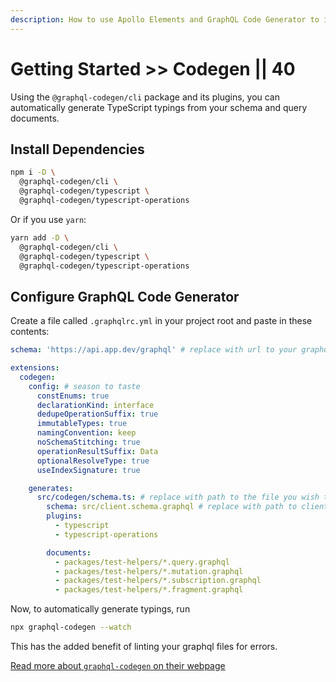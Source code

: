 ```yaml
---
description: How to use Apollo Elements and GraphQL Code Generator to improve the experience of developing with GraphQL and web components.
---
```


# Getting Started >> Codegen || 40

Using the `@graphql-codegen/cli` package and its plugins, you can automatically generate TypeScript typings from your schema and query documents.

## Install Dependencies

```bash copy
npm i -D \
  @graphql-codegen/cli \
  @graphql-codegen/typescript \
  @graphql-codegen/typescript-operations
```

Or if you use `yarn`:

```bash copy
yarn add -D \
  @graphql-codegen/cli \
  @graphql-codegen/typescript \
  @graphql-codegen/typescript-operations
```

## Configure GraphQL Code Generator

Create a file called `.graphqlrc.yml` in your project root and paste in these contents:

```yml copy
schema: 'https://api.app.dev/graphql' # replace with url to your graphql server

extensions:
  codegen:
    config: # season to taste
      constEnums: true
      declarationKind: interface
      dedupeOperationSuffix: true
      immutableTypes: true
      namingConvention: keep
      noSchemaStitching: true
      operationResultSuffix: Data
      optionalResolveType: true
      useIndexSignature: true

    generates:
      src/codegen/schema.ts: # replace with path to the file you wish to generate
        schema: src/client.schema.graphql # replace with path to client-side schema
        plugins:
          - typescript
          - typescript-operations

        documents:
          - packages/test-helpers/*.query.graphql
          - packages/test-helpers/*.mutation.graphql
          - packages/test-helpers/*.subscription.graphql
          - packages/test-helpers/*.fragment.graphql

```

Now, to automatically generate typings, run

```bash copy
npx graphql-codegen --watch
```

This has the added benefit of linting your graphql files for errors.

[Read more about `graphql-codegen` on their webpage](https://graphql-code-generator.com/)
